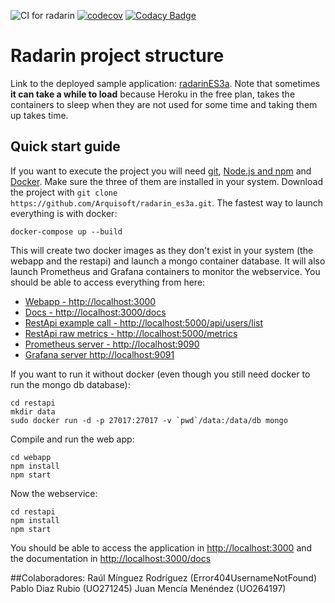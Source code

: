 ![CI for radarin](https://github.com/arquisoft/radarin_es3a/workflows/CI%20for%20radarin/badge.svg)
[![codecov](https://codecov.io/gh/Arquisoft/radarin_es3a/branch/master/graph/badge.svg?token=B2QJz8NmLu)](https://codecov.io/gh/Arquisoft/radarin_es3a)
[![Codacy Badge](https://app.codacy.com/project/badge/Grade/2261297b72f74be08a8ab2c2da7668b3)](https://www.codacy.com/gh/Arquisoft/radarin_es3a/dashboard?utm_source=github.com&amp;utm_medium=referral&amp;utm_content=Arquisoft/radarin_es3a&amp;utm_campaign=Badge_Grade)

# Radarin project structure
Link to the deployed sample application: [radarinES3a](https://radarines3awebapp.herokuapp.com/). Note that sometimes **it can take a while to load** because Heroku in the free plan, takes the containers to sleep when they are not used for some time and taking them up takes time.

## Quick start guide
If you want to execute the project you will need [git](https://git-scm.com/downloads), [Node.js and npm](https://www.npmjs.com/get-npm) and [Docker](https://docs.docker.com/get-docker/). Make sure the three of them are installed in your system. Download the project with `git clone https://github.com/Arquisoft/radarin_es3a.git`. The fastest way to launch everything is with docker:
```
docker-compose up --build
```
This will create two docker images as they don't exist in your system (the webapp and the restapi) and launch a mongo container database. It will also launch Prometheus and Grafana containers to monitor the webservice. You should be able to access everything from here:
 - [Webapp - http://localhost:3000](http://localhost:3000)
 - [Docs - http://localhost:3000/docs](http://localhost:3000/docs)
 - [RestApi example call - http://localhost:5000/api/users/list](http://localhost:5000/api/users/list)
 - [RestApi raw metrics - http://localhost:5000/metrics](http://localhost:5000/metrics)
 - [Prometheus server - http://localhost:9090](http://localhost:9090)
 - [Grafana server http://localhost:9091](http://localhost:9091)
 
If you want to run it without docker (even though you still need docker to run the mongo db database):
```
cd restapi
mkdir data
sudo docker run -d -p 27017:27017 -v `pwd`/data:/data/db mongo
```
Compile and run the web app:
```
cd webapp
npm install
npm start
```
Now the webservice:
```
cd restapi
npm install
npm start
```
You should be able to access the application in [http://localhost:3000](http://localhost:3000) and the documentation in [http://localhost:3000/docs](http://localhost:3000/docs)

##Colaboradores:
Raúl Mínguez Rodríguez (Error404UsernameNotFound)
Pablo Diaz Rubio (UO271245)
Juan Mencía Menéndez (UO264197)
